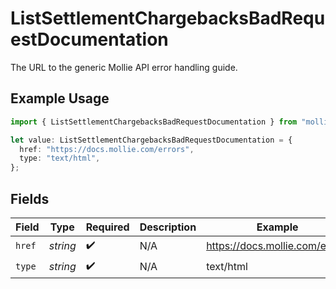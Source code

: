 # ListSettlementChargebacksBadRequestDocumentation

The URL to the generic Mollie API error handling guide.

## Example Usage

```typescript
import { ListSettlementChargebacksBadRequestDocumentation } from "mollie-api-typescript/models/operations";

let value: ListSettlementChargebacksBadRequestDocumentation = {
  href: "https://docs.mollie.com/errors",
  type: "text/html",
};
```

## Fields

| Field                          | Type                           | Required                       | Description                    | Example                        |
| ------------------------------ | ------------------------------ | ------------------------------ | ------------------------------ | ------------------------------ |
| `href`                         | *string*                       | :heavy_check_mark:             | N/A                            | https://docs.mollie.com/errors |
| `type`                         | *string*                       | :heavy_check_mark:             | N/A                            | text/html                      |